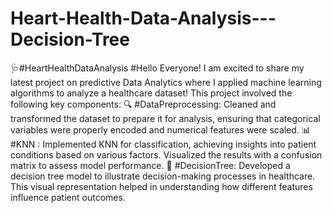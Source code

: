 # Heart-Health-Data-Analysis---Decision-Tree

🩺#HeartHealthDataAnalysis
#Hello Everyone!
I am excited to share my latest project on predictive Data Analytics where I applied machine learning algorithms to analyze a healthcare dataset! This project involved the following key components:
🔍 #DataPreprocessing: Cleaned and transformed the dataset to prepare it for analysis, ensuring that categorical variables were properly encoded and numerical features were scaled.
📊 #KNN : Implemented KNN for classification, achieving insights into patient conditions based on various factors. Visualized the results with a confusion matrix to assess model performance.
🌳 #DecisionTree: Developed a decision tree model to illustrate decision-making processes in healthcare. This visual representation helped in understanding how different features influence patient outcomes.
